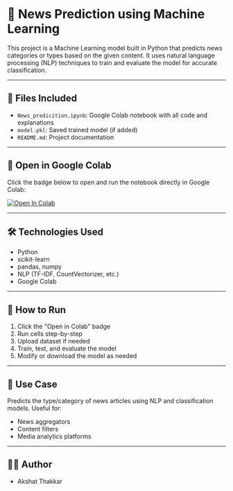 # 📰 News Prediction using Machine Learning

This project is a Machine Learning model built in Python that predicts news categories or types based on the given content. It uses natural language processing (NLP) techniques to train and evaluate the model for accurate classification.

---

## 📁 Files Included

- `News_predicition.ipynb`: Google Colab notebook with all code and explanations
- `model.pkl`: Saved trained model (if added)
- `README.md`: Project documentation

---

## 🔗 Open in Google Colab

Click the badge below to open and run the notebook directly in Google Colab:

[![Open In Colab](https://colab.research.google.com/assets/colab-badge.svg)](https://colab.research.google.com/drive/1oQMEk2byANMmEjnsnaJnH6s5SqwomIzD?usp=sharing)

---

## 🛠 Technologies Used

- Python
- scikit-learn
- pandas, numpy
- NLP (TF-IDF, CountVectorizer, etc.)
- Google Colab

---

## 🚀 How to Run

1. Click the "Open in Colab" badge
2. Run cells step-by-step
3. Upload dataset if needed
4. Train, test, and evaluate the model
5. Modify or download the model as needed

---

## 📌 Use Case

Predicts the type/category of news articles using NLP and classification models. Useful for:
- News aggregators
- Content filters
- Media analytics platforms

---

## 👨‍💻 Author

- Akshat Thakkar
